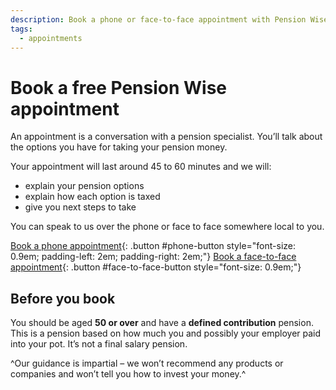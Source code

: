 ```yaml
---
description: Book a phone or face-to-face appointment with Pension Wise for personal guidance on your pension pot options.
tags:
  - appointments
---
```


# Book a free Pension Wise appointment

An appointment is a conversation with a pension specialist. You’ll talk about the options you have for taking your pension money.

Your appointment will last around 45 to 60 minutes and we will:

- explain your pension options
- explain how each option is taxed
- give you next steps to take

You can speak to us over the phone or face to face somewhere local to you.

[Book a phone appointment](/book-phone){: .button #phone-button style="font-size: 0.9em; padding-left: 2em; padding-right: 2em;"}
[Book a face-to-face appointment](/book-face-to-face){: .button #face-to-face-button style="font-size: 0.9em;"}

## Before you book

You should be aged **50 or over** and have a **defined contribution** pension. This is a pension based on how much you and possibly your employer paid into your pot. It’s not a final salary pension.

^Our guidance is impartial – we won’t recommend any products or companies and won’t tell you how to invest your money.^
